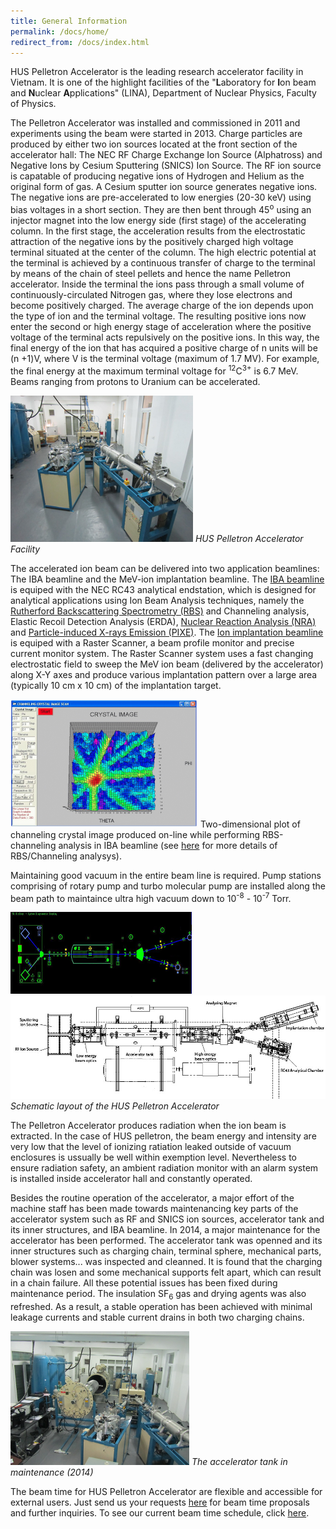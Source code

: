 ```yaml
---
title: General Information
permalink: /docs/home/
redirect_from: /docs/index.html
---
```



HUS Pelletron Accelerator is the leading research accelerator facility in Vietnam. It is one of the highlight facilities of the "**L**aboratory for **I**on beam and **N**uclear **A**pplications" (LINA), Department of Nuclear Physics, Faculty of Physics.

The Pelletron Accelerator was installed and commissioned in 2011 and experiments using the beam were started in 2013. Charge particles are produced by either two ion sources located at the front section of the accelerator hall: The NEC RF Charge Exchange Ion Source (Alphatross) and Negative Ions by Cesium Sputtering (SNICS) Ion Source. The RF ion source is capatable of producing negative ions of Hydrogen and Helium as the original form of gas. A Cesium sputter ion source generates negative ions. The negative ions are pre-accelerated to low energies (20-30 keV) using bias voltages in a short section. They are then bent through 45<sup>o</sup> using an injector magnet into the low energy side (first stage) of the accelerating column. In the first stage, the acceleration results from the electrostatic attraction of the negative ions by the positively charged high voltage terminal situated at the center of the column. The high electric potential at the terminal is achieved by a continuous transfer of charge to the terminal by means of the chain of steel pellets and hence the name Pelletron accelerator. Inside the terminal the ions pass through a small volume of continuously-circulated Nitrogen gas, where they lose electrons and become positively charged. The average charge of the ion depends upon the type of ion and the terminal voltage. The resulting positive ions now enter the second or high energy stage of acceleration where the positive voltage of the terminal acts repulsively on the positive ions. In this way, the final energy of the ion that has acquired a positive charge of n units will be (n +1)V, where V is the terminal voltage (maximum of 1.7 MV). For example, the final energy at the maximum terminal voltage for <sup>12</sup>C<sup>3+</sup> is 6.7 MeV. Beams ranging from protons to Uranium can be accelerated. 

![Photo of HUS Accelerator](/Photos/accel1.png)
*HUS Pelletron Accelerator Facility*

The accelerated ion beam can be delivered into two application beamlines: The IBA beamline and the MeV-ion implantation beamline. The <a href="https://maygiatoc.com/docs/implantbeamline/">IBA beamline</a> is equiped with the NEC RC43 analytical endstation, which is designed for analytical applications using Ion Beam Analysis techniques, namely the <a href="https://maygiatoc.com/docs/rbs/">Rutherford Backscattering Spectrometry (RBS)</a> and Channeling analysis, Elastic Recoil Detection Analysis (ERDA), <a href="https://maygiatoc.com/docs/nuclear/">Nuclear Reaction Analysis (NRA)</a> and <a href="https://maygiatoc.com/docs/pixe/">Particle-induced X-rays Emission (PIXE)</a>. The <a href="https://maygiatoc.com/docs/ibabeamline/">Ion implantation beamline</a> is equiped with a Raster Scanner, a beam profile monitor and precise current monitor system. The Raster Scanner system uses a fast changing electrostatic field to sweep the MeV ion beam (delivered by the accelerator) along X-Y axes and produce various implantation pattern over a large area (typically 10 cm x 10 cm) of the implantation target.

![Crystal Channeling](/Photos/accel2c.png)
Two-dimensional plot of channeling crystal image produced on-line while performing RBS-channeling analysis in IBA beamline (see <a href="https://maygiatoc.com/docs/rbs/">here</a> for more details of RBS/Channeling analysys).

Maintaining good vacuum in the entire beam line is required.  Pump stations comprising of rotary pump and turbo molecular pump are installed along the beam path to maintaince ultra high vacuum down to 10<sup>-8</sup> - 10<sup>-7</sup> Torr.

![Schematic layout of HUS Pelletron Accelerator displayed in control computer](/Photos/accel2.png)
![Schematic layout of HUS Pelletron Accelerator](/Photos/accel2b.jpg)
*Schematic layout of the HUS Pelletron Accelerator*

The Pelletron Accelerator produces radiation when the ion beam is extracted. In the case of HUS pelletron, the beam energy and intensity are very low that the level of ionizing ratiation leaked outside of vacuum enclosures is ussually be well within exemption level. Nevertheless to ensure radiation safety, an ambient radiation monitor with an alarm system is installed inside accelerator hall and constantly operated.

Besides the routine operation of the accelerator, a major effort of the machine staff has been made towards maintenancing key parts of the accelerator system such as RF and SNICS ion sources, accelerator tank and its inner structures, and IBA beamline. In 2014, a major maintenance for the accelerator has been performed. The accelerator tank was openned and its inner structures such as charging chain, terminal sphere, mechanical parts, blower systems... was inspected and cleanned. It is found that the charging chain was losen and some mechanical supports felt apart, which can result in a chain failure. All these potential issues has been fixed during maintenance period. The insulation SF<sub>6</sub> gas and drying agents was also refreshed.  As a result, a stable operation has been achieved with minimal leakage currents and stable current drains in both two charging chains.

![Accelerator Tank in maintenance](/Photos/accel3.png)
*The accelerator tank in maintenance (2014)*

The beam time for HUS Pelletron Accelerator are flexible and accessible for external users. Just send us your requests <a href="https://maygiatoc.com/docs/contact/">here</a> for beam time proposals and further inquiries. To see our current beam time schedule, click <a href="https://maygiatoc.com/docs/beamtime/">here</a>.

